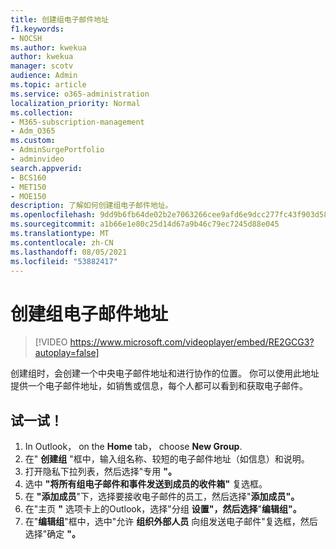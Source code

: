 ```yaml
---
title: 创建组电子邮件地址
f1.keywords:
- NOCSH
ms.author: kwekua
author: kwekua
manager: scotv
audience: Admin
ms.topic: article
ms.service: o365-administration
localization_priority: Normal
ms.collection:
- M365-subscription-management
- Adm_O365
ms.custom:
- AdminSurgePortfolio
- adminvideo
search.appverid:
- BCS160
- MET150
- MOE150
description: 了解如何创建组电子邮件地址。
ms.openlocfilehash: 9dd9b6fb64de02b2e7063266cee9afd6e9dcc277fc43f903d58d3dce693c1eab
ms.sourcegitcommit: a1b66e1e80c25d14d67a9b46c79ec7245d88e045
ms.translationtype: MT
ms.contentlocale: zh-CN
ms.lasthandoff: 08/05/2021
ms.locfileid: "53882417"
---
```

# <a name="create-a-group-email-address"></a>创建组电子邮件地址

> [!VIDEO https://www.microsoft.com/videoplayer/embed/RE2GCG3?autoplay=false]

创建组时，会创建一个中央电子邮件地址和进行协作的位置。 你可以使用此地址提供一个电子邮件地址，如销售或信息，每个人都可以看到和获取电子邮件。

## <a name="try-it"></a>试一试！

1. In Outlook， on the **Home** tab， choose **New Group**.
2. 在"  **创建组**  "框中，输入组名称、较短的电子邮件地址（如信息）和说明。
3. 打开隐私下拉列表，然后选择"专用 **"。**
4. 选中  **"将所有组电子邮件和事件发送到成员的收件箱"**  复选框。
5. 在 **"添加成员**"下，选择要接收电子邮件的员工，然后选择"**添加成员"。**
6. 在"主页 **"** 选项卡上的Outlook，选择"分组 **设置"，然后选择**"**编辑组"。**
7. 在"**编辑组**"框中，选中"允许 **组织外部人员** 向组发送电子邮件"复选框，然后选择"确定 **"。**